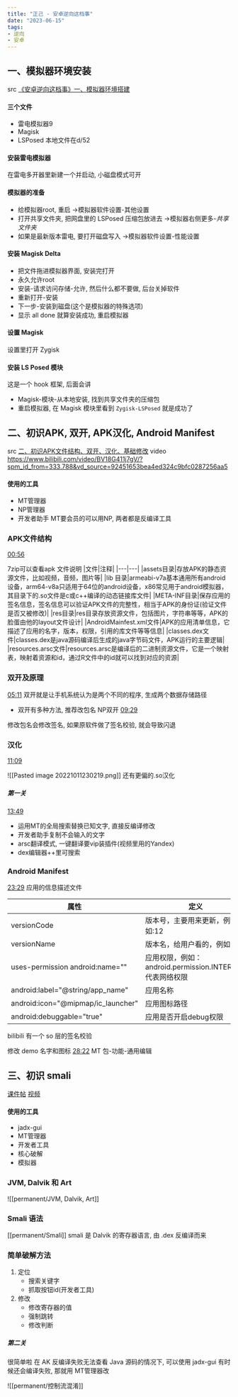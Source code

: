 ```yaml
---
title: "正己 - 安卓逆向这档事"
date: "2023-06-15"
tags:
- 逆向
- 安卓
---
```


## 一、模拟器环境安装
src
 [《安卓逆向这档事》一、模拟器环境搭建](https://www.52pojie.cn/thread-1695141-1-1.html)

#### 三个文件
- 雷电模拟器9
- Magisk
- LSPosed
本地文件在d/52

#### 安装雷电模拟器
在雷电多开器里新建一个并启动, 小磁盘模式可开

#### 模拟器的准备
- 给模拟器root, 重启
	->模拟器软件设置-其他设置
- 打开共享文件夹, 把网盘里的 LSPosed 压缩包放进去
	->模拟器右侧更多-*共享文件夹*
- 如果是最新版本雷电, 要打开磁盘写入
	->模拟器软件设置-性能设置

#### 安装 Magisk Delta
- 把文件拖进模拟器界面, 安装完打开
- 永久允许root
- 安装-请求访问存储-允许, 然后什么都不要做, 后台关掉软件
- 重新打开-安装
- 下一步-安装到磁盘(这个是模拟器的特殊选项)
- 显示 all done 就算安装成功, 重启模拟器


#### 设置 Magisk
设置里打开 Zygisk

#### 安装 LS Posed 模块
这是一个 hook 框架, 后面会讲
-  Magisk-模块-从本地安装, 找到共享文件夹的压缩包
- 重启模拟器, 在 Magisk 模块里看到 `Zygisk-LSPosed` 就是成功了



## 二、初识APK, 双开, APK汉化, Android Manifest

src
 [二、初识APK文件结构、双开、汉化、基础修改](https://www.52pojie.cn/thread-1695796-1-1.html )
video 
 https://www.bilibili.com/video/BV18G411j7gV/?spm_id_from=333.788&vd_source=92451653bea4ed324c9bfc0287256aa5

#### 使用的工具
- MT管理器
- NP管理器
- 开发者助手
MT要会员的可以用NP, 两者都是反编译工具

### APK文件结构
[00:56](https://www.bilibili.com/video/BV18G411j7gV/?spm_id_from=333.788&vd_source=92451653bea4ed324c9bfc0287256aa5#t=56.533764)

7zip可以查看apk
文件说明
|文件|注释|
|---|---|
|assets目录|存放APK的静态资源文件，比如视频，音频，图片等|
|lib 目录|armeabi-v7a基本通用所有android设备，arm64-v8a只适用于64位的android设备，x86常见用于android模拟器，其目录下的.so文件是c或c++编译的动态链接库文件|
|META-INF目录|保存应用的签名信息，签名信息可以验证APK文件的完整性，相当于APK的身份证(验证文件是否又被修改)|
|res目录|res目录存放资源文件，包括图片，字符串等等，APK的脸蛋由他的layout文件设计|
|AndroidMainfest.xml文件|APK的应用清单信息，它描述了应用的名字，版本，权限，引用的库文件等等信息|
|classes.dex文件|classes.dex是java源码编译后生成的java字节码文件，APK运行的主要逻辑|
|resources.arsc文件|resources.arsc是编译后的二进制资源文件，它是一个映射表，映射着资源和id，通过R文件中的id就可以找到对应的资源|


### 双开及原理
[05:11](https://www.bilibili.com/video/BV18G411j7gV/?spm_id_from=333.788&vd_source=92451653bea4ed324c9bfc0287256aa5#t=311.87924)
双开就是让手机系统认为是两个不同的程序, 生成两个数据存储路径
  - 双开有多种方法, 推荐改包名
NP双开
[09:29](https://www.bilibili.com/video/BV18G411j7gV/?spm_id_from=333.788&vd_source=92451653bea4ed324c9bfc0287256aa5#t=569.39371)

修改包名会修改签名, 如果原软件做了签名校验, 就会导致闪退


### 汉化
[11:09](https://www.bilibili.com/video/BV18G411j7gV/?spm_id_from=333.788&vd_source=92451653bea4ed324c9bfc0287256aa5#t=669.23779)

![[Pasted image 20221011230219.png]]
还有更偏的.so汉化

##### 第一关
[13:49](https://www.bilibili.com/video/BV18G411j7gV/?spm_id_from=333.788&vd_source=92451653bea4ed324c9bfc0287256aa5#t=829.259804)
- 运用MT的全局搜索替换已知文字, 直接反编译修改
- 开发者助手复制不会输入的文字
- arsc翻译模式, 一键翻译要vip装插件(视频里用的Yandex)
- dex编辑器++里可搜索


### Android Manifest
[23:29](https://www.bilibili.com/video/BV18G411j7gV/?spm_id_from=333.788&vd_source=92451653bea4ed324c9bfc0287256aa5#t=1409.766367)
应用的信息描述文件

|属性|定义|
|---|---|
|versionCode|版本号，主要用来更新，例如:12|
|versionName|	版本名，给用户看的，例如:1.2|
|uses-permission android:name=""|	应用权限，例如：android.permission.INTERNET 代表网络权限|
|android:label="@string/app_name"|	应用名称|
|android:icon="@mipmap/ic_launcher"|	应用图标路径
|android:debuggable="true"|	应用是否开启debug权限|

bilibili 有一个 so 层的签名校验


修改 demo 名字和图标
	[28:22](https://www.bilibili.com/video/BV18G411j7gV/?spm_id_from=333.788&vd_source=92451653bea4ed324c9bfc0287256aa5#t=1702.709853)
	MT
	包-功能-通用编辑



## 三、初识 smali
[课件帖](https://www.52pojie.cn/thread-1701353-1-1.html)
[视频](https://www.bilibili.com/video/BV1G8411e7HT/?spm_id_from=333.788&vd_source=92451653bea4ed324c9bfc0287256aa5)

#### 使用的工具
- jadx-gui
- MT管理器
- 开发者工具
- 核心破解
- 模拟器


### JVM, Dalvik 和 Art

![[permanent/JVM, Dalvik, Art]]

### Smali 语法
[[permanent/Smali]]
smali 是 Dalvik 的寄存器语言, 由 .dex 反编译而来

### 简单破解方法
1. 定位
	- 搜索关键字
	- 抓取按钮id(开发者工具)
2. 修改
	- 修改寄存器的值
	- 强制跳转
	- 修改判断

##### 第二关
很简单啦
在 AK 反编译失败无法查看 Java 源码的情况下, 可以使用 jadx-gui
有时候还会编译失败, 那就用 MT管理器改

![[permanent/控制流混淆]]

